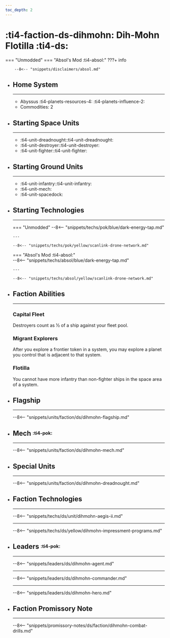 ```yaml
---
toc_depth: 2
---
```


# :ti4-faction-ds-dihmohn: Dih-Mohn Flotilla :ti4-ds:
=== "Unmodded"
=== "Absol's Mod :ti4-absol:" 
    ???+ info

        --8<-- "snippets/disclaimers/absol.md"

<div class="grid cards" markdown>

-   ## __Home System__

    ---

    * Abyssus :ti4-planets-resources-4: :ti4-planets-influence-2:
    * Commodities: 2

</div>

<div class="grid cards" markdown>

-   ## __Starting Space Units__

    ---

    * :ti4-unit-dreadnought::ti4-unit-dreadnought:
    * :ti4-unit-destroyer::ti4-unit-destroyer:
    * :ti4-unit-fighter::ti4-unit-fighter:

-   ## __Starting Ground Units__

    ---

    * :ti4-unit-infantry::ti4-unit-infantry:
    * :ti4-unit-mech:
    * :ti4-unit-spacedock:

-   ## __Starting Technologies__

    ---
    === "Unmodded"
        --8<-- "snippets/techs/pok/blue/dark-energy-tap.md"

        ---

        --8<-- "snippets/techs/pok/yellow/scanlink-drone-network.md"

    === "Absol's Mod :ti4-absol:"  
        --8<-- "snippets/techs/absol/blue/dark-energy-tap.md"

        ---

        --8<-- "snippets/techs/absol/yellow/scanlink-drone-network.md"

-   ## __Faction Abilities__

    ---
    ### **Capital Fleet**
    
    Destroyers count as ½ of a ship against your fleet pool.

    ### **Migrant Explorers**
    
    After you explore a frontier token in a system, you may explore a planet you control that is adjacent to that system.

    ### **Flotilla**
    
    You cannot have more infantry than non-fighter ships in the space area of a system.

-   ## __Flagship__

    ---
    --8<-- "snippets/units/faction/ds/dihmohn-flagship.md"

-   ## __Mech__ <sup><sub>:ti4-pok:</sub></sup>

    ---
    --8<-- "snippets/units/faction/ds/dihmohn-mech.md"

-   ## __Special Units__

    ---
    --8<-- "snippets/units/faction/ds/dihmohn-dreadnought.md"

</div>

<div class="grid cards" markdown>

-   ## __Faction Technologies__

    ---

    --8<-- "snippets/techs/ds/unit/dihmohn-aegis-ii.md"

    ---

    --8<-- "snippets/techs/ds/yellow/dihmohn-impressment-programs.md"


-   ## __Leaders__ <sup><sub>:ti4-pok:</sub></sup>

    ---
    
    --8<-- "snippets/leaders/ds/dihmohn-agent.md"

    ---

    --8<-- "snippets/leaders/ds/dihmohn-commander.md"

    ---

    --8<-- "snippets/leaders/ds/dihmohn-hero.md"

-   ## __Faction Promissory Note__

    ---
    --8<-- "snippets/promissory-notes/ds/faction/dihmohn-combat-drills.md"

</div>